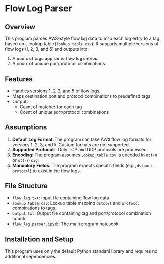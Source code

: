 # Flow Log Parser

## Overview
This program parses AWS-style flow log data to map each log entry to a tag based on a lookup table (`lookup_table.csv`). It supports multiple versions of flow logs (1, 2, 3, and 5) and outputs into:
1. A count of tags applied to flow log entries.
2. A count of unique port/protocol combinations.

## Features
- Handles versions 1, 2, 3, and 5 of flow logs.
- Maps destination port and protocol combinations to predefined tags.
- Outputs:
  - Count of matches for each tag.
  - Count of unique port/protocol combinations.

## Assumptions
1. **Default Log Format**: The program can take AWS flow log formats for versions 1, 2, 3, and 5. Custom formats are not supported.
2. **Supported Protocols**: Only TCP and UDP protocols are processed.
3. **Encoding**: The program assumes `lookup_table.csv` is encoded in `utf-8` or `utf-8-sig`.
4. **Mandatory Fields**: The program expects specific fields (e.g., `dstport`, `protocol`) to exist in the flow logs.

## File Structure
- `flow_log.txt`: Input file containing flow log data.
- `lookup_table.csv`: Lookup table mapping `dstport` and `protocol` combinations to tags.
- `output.txt`: Output file containing tag and port/protocol combination counts.
- `flow_log_parser.ipynb`: The main program notebook.

## Installation and Setup
This program uses only the default Python standard library and requires no additional dependencies.